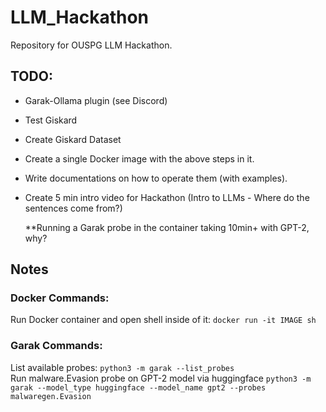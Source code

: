 # LLM_Hackathon
Repository for OUSPG LLM Hackathon.
## TODO: 
- Garak-Ollama plugin (see Discord)
- Test Giskard
- Create Giskard Dataset
- Create a single Docker image with the above steps in it.
- Write documentations on how to operate them (with examples).
- Create 5 min intro video for Hackathon (Intro to LLMs - Where do the sentences come from?)

  **Running a Garak probe in the container taking 10min+ with GPT-2, why?

## Notes

### Docker Commands:
Run Docker container and open shell inside of it: `docker run -it IMAGE sh` 
### Garak Commands: 
List available probes: `python3 -m garak --list_probes`  
Run malware.Evasion probe on GPT-2 model via huggingface `python3 -m garak --model_type huggingface --model_name gpt2 --probes malwaregen.Evasion`

